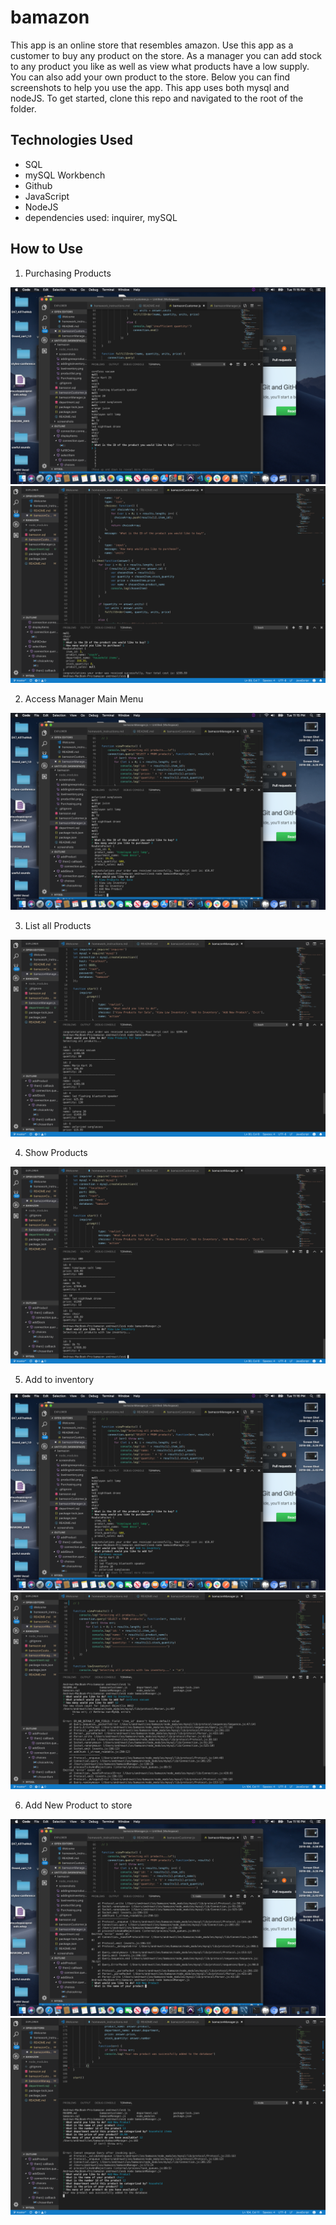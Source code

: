 # bamazon

This app is an online store that resembles amazon.  Use this app as a customer to buy any product on the store. As a manager you can add stock to any product you like as well as view what products have a low supply.  You can also add your own product to the store.  Below you can find screenshots to help you use the app.  This app uses both mysql and nodeJS. To get started, clone this repo and navigated to the root of the folder.

## Technologies Used

- SQL
- mySQL Workbench
- Github
- JavaScript
- NodeJS
- dependencies used: inquirer, mySQL

## How to Use

1. Purchasing Products

![purchase products](/screenshots/purchasing1.png)
![purchase products](/screenshots/purchasing.png)

2. Access Manager Main Menu

![Manager Main Menu](/screenshots/managermain.png)

3. List all Products

![product list](/screenshots/productlist.png)

4. Show Products

![low inventory](/screenshots/lowinventory.png)

5. Add to inventory

![add to inventory](/screenshots/addtoinventory1.png)
![add to inventory](/screenshots/addingtoinventory.png)

6. Add New Product to store

![add new product](/screenshots/addnewproduct1.png)
![add new product](/screenshots/addingnewproduct.png)
